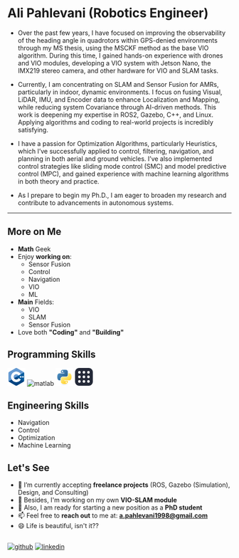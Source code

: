# Ali Pahlevani (Robotics Engineer)
- Over the past few years, I have focused on improving the observability of the heading angle in quadrotors within GPS-denied environments through my MS thesis, using the MSCKF method as the base VIO algorithm. During this time, I gained hands-on experience with drones and VIO modules, developing a VIO system with Jetson Nano, the IMX219 stereo camera, and other hardware for VIO and SLAM tasks.

- Currently, I am concentrating on SLAM and Sensor Fusion for AMRs, particularly in indoor, dynamic environments. I focus on fusing Visual, LiDAR, IMU, and Encoder data to enhance Localization and Mapping, while reducing system Covariance through AI-driven methods. This work is deepening my expertise in ROS2, Gazebo, C++, and Linux. Applying algorithms and coding to real-world projects is incredibly satisfying.

- I have a passion for Optimization Algorithms, particularly Heuristics, which I’ve successfully applied to control, filtering, navigation, and planning in both aerial and ground vehicles. I’ve also implemented control strategies like sliding mode control (SMC) and model predictive control (MPC), and gained experience with machine learning algorithms in both theory and practice.

- As I prepare to begin my Ph.D., I am eager to broaden my research and contribute to advancements in autonomous systems.

---
## More on Me
* **Math** Geek
* Enjoy **working on**:
    - Sensor Fusion
    - Control
    - Navigation
    - VIO
    - ML
* **Main** Fields:
    - VIO
    - SLAM
    - Sensor Fusion
* Love both **"Coding"** and **"Building"**

## Programming Skills
<div><img src="https://raw.githubusercontent.com/devicons/devicon/master/icons/cplusplus/cplusplus-original.svg" alt="cplusplus" width="40" height="40"/> <img src="https://upload.wikimedia.org/wikipedia/commons/2/21/Matlab_Logo.png" alt="matlab" width="40" height="40"/> <img src="https://raw.githubusercontent.com/devicons/devicon/master/icons/python/python-original.svg" alt="python" width="40" height="40"/> <img src="https://github.com/tandpfun/skill-icons/blob/main/icons/ROS-Dark.svg" alt="ros" width="40" height="40"/></div>

## Engineering Skills
+ Navigation
+ Control
+ Optimization
+ Machine Learning

## Let's See
- 🔭 I’m currently accepting **freelance projects** (ROS, Gazebo (Simulation), Design, and Consulting)
- 🌱 Besides, I'm working on my own **VIO-SLAM module**
- 💬 Also, I am ready for starting a new position as a **PhD student**
- 📫 Feel free to **reach out** to me at: **a.pahlevani1998@gmail.com** 
- 😄 Life is beautiful, isn't it??

##
[<img src='https://cdn.jsdelivr.net/npm/simple-icons@3.0.1/icons/github.svg' alt='github' height='40'>](https://github.com/ali-pahlevani)  [<img src='https://cdn.jsdelivr.net/npm/simple-icons@3.0.1/icons/linkedin.svg' alt='linkedin' height='40'>](https://www.linkedin.com/in/ali-pahlevani/)  
